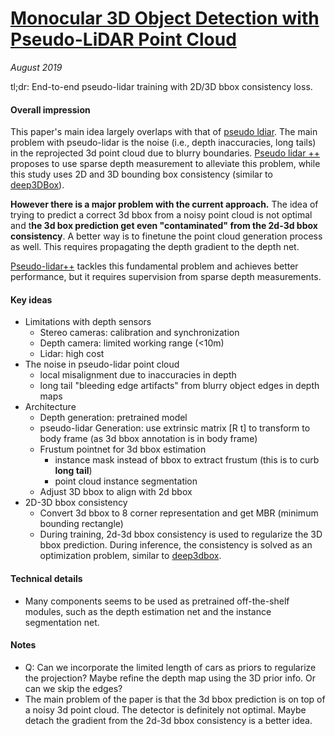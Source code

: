 #  [Monocular 3D Object Detection with Pseudo-LiDAR Point Cloud](https://arxiv.org/abs/1903.09847)

_August 2019_

tl;dr: End-to-end pseudo-lidar training with 2D/3D bbox consistency loss.

#### Overall impression
This paper's main idea largely overlaps with that of [pseudo ldiar](pseudo_lidar.md). The main problem with pseudo-lidar is the noise (i.e., depth inaccuracies, long tails) in the reprojected 3d point cloud due to blurry boundaries. [Pseudo lidar ++](pseudo_lidar++.md) proposes to use sparse depth measurement to alleviate this problem, while this study uses 2D and 3D bounding box consistency (similar to [deep3DBox](deep3dbox.md)).

**However there is a major problem with the current approach.** The idea of trying to predict a correct 3d bbox from a noisy point cloud is not optimal and t**he 3d box prediction get even "contaminated" from the 2d-3d bbox consistency**. A better way is to finetune the point cloud generation process as well. This requires propagating the depth gradient to the depth net.

[Pseudo-lidar++](pseudo-lidar) tackles this fundamental problem and achieves better performance, but it requires supervision from sparse depth measurements.

#### Key ideas
- Limitations with depth sensors 
	- Stereo cameras: calibration and synchronization
	- Depth camera: limited working range (<10m)
	- Lidar: high cost
- The noise in pseudo-lidar point cloud
	- local misalignment due to inaccuracies in depth
	- long tail "bleeding edge artifacts" from blurry object edges in depth maps 
- Architecture
	- Depth generation: pretrained model
	- pseudo-lidar Generation: use extrinsic matrix [R t] to transform to body frame (as 3d bbox annotation is in body frame)
	- Frustum pointnet for 3d bbox estimation
		- instance mask instead of bbox to extract frustum (this is to curb **long tail**)
		- point cloud instance segmentation
	- Adjust 3D bbox to align with 2d bbox
- 2D-3D bbox consistency
	- Convert 3d bbox to 8 corner representation and get MBR (minimum bounding rectangle)
	- During training, 2d-3d bbox consistency is used to regularize the 3D bbox prediction. During inference, the consistency is solved as an optimization problem, similar to [deep3dbox](deep3dbox.md).


#### Technical details
- Many components seems to be used as pretrained off-the-shelf modules, such as the depth estimation net and the instance segmentation net. 

#### Notes
- Q: Can we incorporate the limited length of cars as priors to regularize the projection? Maybe refine the depth map using the 3D prior info. Or can we skip the edges?
- The main problem of the paper is that the 3d bbox prediction is on top of a noisy 3d point cloud. The detector is definitely not optimal. Maybe detach the gradient from the 2d-3d bbox consistency is a better idea.

